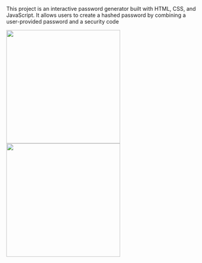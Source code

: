 This project is an interactive password generator built with HTML, CSS, and JavaScript. It allows users to create a hashed password by combining a user-provided password and a security code



<img width="300"  src="https://github.com/user-attachments/assets/563c27a2-ba00-472f-bf23-76f15df2d046">
<img width="300"  src="https://github.com/user-attachments/assets/ce63a7fc-e84e-47c7-8439-ad05e9a25633">
